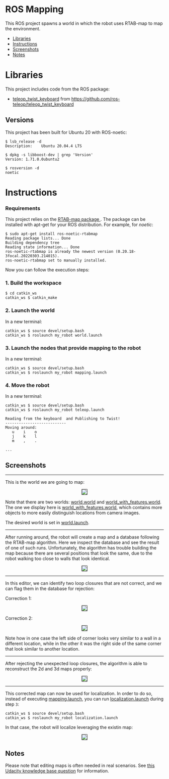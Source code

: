 # ROS Mapping

This ROS project spawns a world in which the robot uses RTAB-map to map the environment.

* [Libraries](#libraries)
* [Instructions](#instructions)
* [Screenshots](#screenshots)
* [Notes](#notes)

# Libraries

This project includes code from the ROS package:

* [teleop_twist_keyboard](./catkin_ws/src/teleop_twist_keyboard/) from https://github.com/ros-teleop/teleop_twist_keyboard

## Versions

This project has been built for Ubuntu 20 with ROS-noetic:

```
$ lsb_release -d
Description:	Ubuntu 20.04.4 LTS

$ dpkg -s libboost-dev | grep 'Version'
Version: 1.71.0.0ubuntu2

$ rosversion -d
noetic
```

# Instructions

### Requirements

This project relies on the [RTAB-map package ](http://wiki.ros.org/rtabmap_ros). The package can be installed with apt-get for your ROS distribution. For example, for *noetic*:

```
$ sudo apt-get install ros-noetic-rtabmap
Reading package lists... Done
Building dependency tree       
Reading state information... Done
ros-noetic-rtabmap is already the newest version (0.20.18-3focal.20220303.214015).
ros-noetic-rtabmap set to manually installed.
```

Now you can follow the execution steps:

### 1. Build the workspace


```
$ cd catkin_ws
catkin_ws $ catkin_make
```

### 2. Launch the world

In a new terminal:

```
catkin_ws $ source devel/setup.bash
catkin_ws $ roslaunch my_robot world.launch
```

### 3. Launch the nodes that provide mapping to the robot

In a new terminal:

```
catkin_ws $ source devel/setup.bash
catkin_ws $ roslaunch my_robot mapping.launch
```

### 4. Move the robot

In a new terminal:

```
catkin_ws $ source devel/setup.bash
catkin_ws $ roslaunch my_robot teleop.launch

Reading from the keyboard  and Publishing to Twist!
---------------------------
Moving around:
   u    i    o
   j    k    l
   m    ,    .

...
```

## Screenshots

---

This is the world we are going to map:

<p align="center"><img border=1 src="doc/01_map.png"></p>

Note that there are two worlds: [world.world](./catkin_ws/src/my_robot/worlds/world.world) and [world_with_features.world](./catkin_ws/src/my_robot/worlds/world_with_features.world). The one we display here is [world_with_features.world](./catkin_ws/src/my_robot/worlds/world_with_features.world), which contains more objects to more easily distinguish locations from camera images.

The desired world is set in [world.launch](./catkin_ws/src/my_robot/launch/world.launch).

---

After running around, the robot will create a map and a database following the RTAB-map algorithm. Here we inspect the database and see the result of one of such runs. Unfortunately, the algorithm has trouble building the map because there are several positions that look the same, due to the robot walking too close to walls that look identical.

<p align="center">
   <img border=1 src="./doc/02_before_correction.png">
</p>

---

In this editor, we can identify two loop closures that are not correct, and we can flag them in the database for rejection:

Correction 1:

<p align="center"><img border=1 src="./doc/03_correction1.png"></p>

Correction 2:

<p align="center"><img border=1 src="./doc/04_correction2.png"></p>

Note how in one case the left side of corner looks very similar to a wall in a different location, while in the other it was the right side of the same corner that look similar to another location.

---

After rejecting the unexpected loop closures, the algorithm is able to reconstruct the 2d and 3d maps properly:

<p align="center"><img border=1 src="./doc/05_final_result.png"></p>

---

This corrected map can now be used for localization. In order to do so, instead of executing [mapping.launch](./catkin_ws/src/my_robot/launch/mapping.launch), you can run [localization.launch](./catkin_ws/src/my_robot/launch/localization.launch) during step `3`:

```
catkin_ws $ source devel/setup.bash
catkin_ws $ roslaunch my_robot localization.launch
```

In that case, the robot will localize leveraging the existin map:

<p align="center"><img border=1 src="./doc/06_localization.png"></p>

## Notes

Please note that editing maps is often needed in real scenarios. See [this Udacity knowledge base question](https://knowledge.udacity.com/questions/828996) for information.
